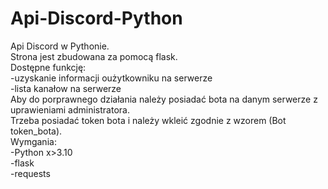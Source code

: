 # Api-Discord-Python
Api Discord w Pythonie.
<br>
Strona jest zbudowana za pomocą flask.
<br>
Dostępne funkcję:
<br>
-uzyskanie informacji oużytkowniku na serwerze
<br>
-lista kanałow na serwerze
<br>
Aby do porprawnego działania należy posiadać bota na danym serwerze z uprawieniami administratora.
<br>
Trzeba posiadać token bota i należy wkleić zgodnie z wzorem (Bot token_bota).
<br>
Wymgania:
<br>
-Python x>3.10
<br>
-flask
<br>
-requests
